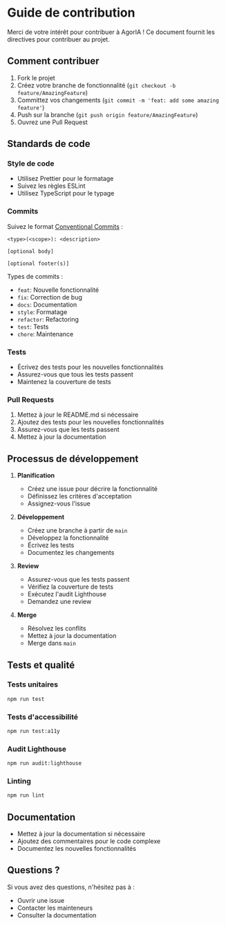 # Guide de contribution

Merci de votre intérêt pour contribuer à AgorIA ! Ce document fournit les directives pour contribuer au projet.

## Comment contribuer

1. Fork le projet
2. Créez votre branche de fonctionnalité (`git checkout -b feature/AmazingFeature`)
3. Committez vos changements (`git commit -m 'feat: add some amazing feature'`)
4. Push sur la branche (`git push origin feature/AmazingFeature`)
5. Ouvrez une Pull Request

## Standards de code

### Style de code

- Utilisez Prettier pour le formatage
- Suivez les règles ESLint
- Utilisez TypeScript pour le typage

### Commits

Suivez le format [Conventional Commits](https://www.conventionalcommits.org/) :

```
<type>(<scope>): <description>

[optional body]

[optional footer(s)]
```

Types de commits :
- `feat`: Nouvelle fonctionnalité
- `fix`: Correction de bug
- `docs`: Documentation
- `style`: Formatage
- `refactor`: Refactoring
- `test`: Tests
- `chore`: Maintenance

### Tests

- Écrivez des tests pour les nouvelles fonctionnalités
- Assurez-vous que tous les tests passent
- Maintenez la couverture de tests

### Pull Requests

1. Mettez à jour le README.md si nécessaire
2. Ajoutez des tests pour les nouvelles fonctionnalités
3. Assurez-vous que les tests passent
4. Mettez à jour la documentation

## Processus de développement

1. **Planification**
   - Créez une issue pour décrire la fonctionnalité
   - Définissez les critères d'acceptation
   - Assignez-vous l'issue

2. **Développement**
   - Créez une branche à partir de `main`
   - Développez la fonctionnalité
   - Écrivez les tests
   - Documentez les changements

3. **Review**
   - Assurez-vous que les tests passent
   - Vérifiez la couverture de tests
   - Exécutez l'audit Lighthouse
   - Demandez une review

4. **Merge**
   - Résolvez les conflits
   - Mettez à jour la documentation
   - Merge dans `main`

## Tests et qualité

### Tests unitaires
```bash
npm run test
```

### Tests d'accessibilité
```bash
npm run test:a11y
```

### Audit Lighthouse
```bash
npm run audit:lighthouse
```

### Linting
```bash
npm run lint
```

## Documentation

- Mettez à jour la documentation si nécessaire
- Ajoutez des commentaires pour le code complexe
- Documentez les nouvelles fonctionnalités

## Questions ?

Si vous avez des questions, n'hésitez pas à :
- Ouvrir une issue
- Contacter les mainteneurs
- Consulter la documentation 